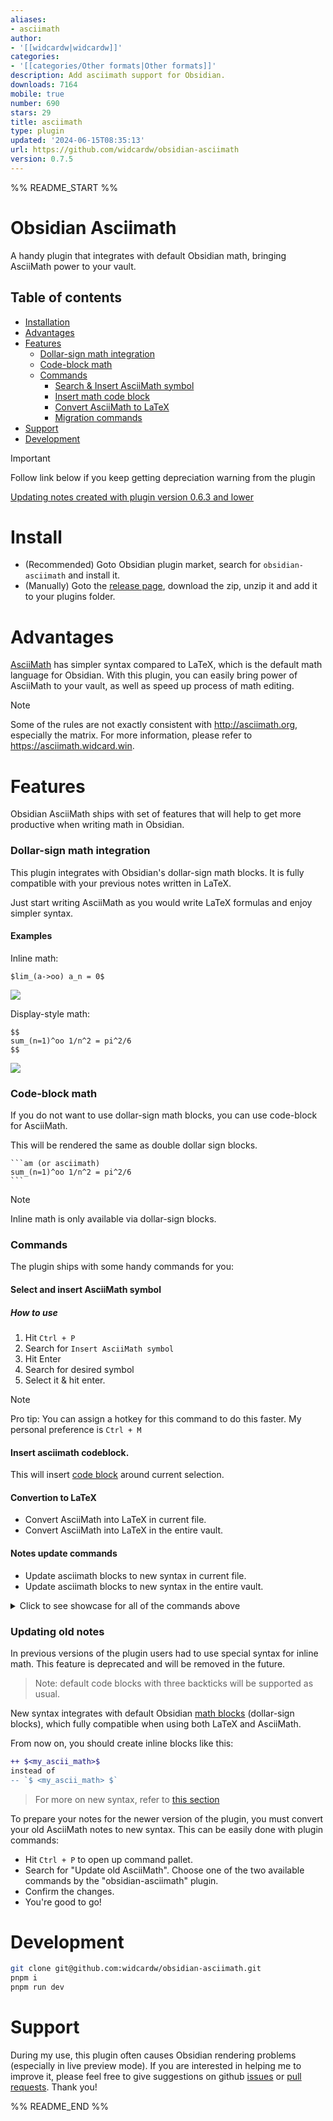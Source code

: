 ```yaml
---
aliases:
- asciimath
author:
- '[[widcardw|widcardw]]'
categories:
- '[[categories/Other formats|Other formats]]'
description: Add asciimath support for Obsidian.
downloads: 7164
mobile: true
number: 690
stars: 29
title: asciimath
type: plugin
updated: '2024-06-15T08:35:13'
url: https://github.com/widcardw/obsidian-asciimath
version: 0.7.5
---
```


%% README_START %%

# Obsidian Asciimath
A handy plugin that integrates with default Obsidian math, bringing AsciiMath power to your vault.

## Table of contents
- [Installation](#install)
- [Advantages](#advantages)
- [Features](#features)
    - [Dollar-sign math integration](#dollar-sign-math-integration)
    - [Code-block math](#code-block-math)
    - [Commands](#commands)
        - [Search & Insert AsciiMath symbol](#select-and-insert-asciimath-symbol)
        - [Insert math code block](#insert-asciimath-codeblock)
        - [Convert AsciiMath to LaTeX](#convertion-to-latex)
        - [Migration commands](#migration-commands)
- [Support](#support)
- [Development](#development)

> [!IMPORTANT]
> Follow link below if you keep getting depreciation warning from the plugin

[Updating notes created with plugin version 0.6.3 and lower](#updating-old-notes)

# Install

- (Recommended) Goto Obsidian plugin market, search for `obsidian-asciimath` and install it.
- (Manually) Goto the [release page](https://github.com/widcardw/obsidian-asciimath/releases), download the zip, unzip it and add it to your plugins folder.

# Advantages
[AsciiMath](http://asciimath.org) has simpler syntax compared to LaTeX, which is the default math language for Obsidian. With this plugin, you can easily bring power of AsciiMath to your vault, as well as speed up process of math editing.

> [!NOTE]
> Some of the rules are not exactly consistent with http://asciimath.org, especially the matrix. For more information, please refer to https://asciimath.widcard.win.


# Features
Obsidian AsciiMath ships with set of features that will help to get more productive when writing math in Obsidian.

### Dollar-sign math integration
This plugin integrates with Obsidian's dollar-sign math blocks. It is fully compatible with your previous notes written in LaTeX.

Just start writing AsciiMath as you would write LaTeX formulas and enjoy simpler syntax.

#### Examples
Inline math: 
```text
$lim_(a->oo) a_n = 0$
```
![](https://raw.githubusercontent.com/widcardw/obsidian-asciimath/HEAD/screenshots/inline.png)

Display-style math:
~~~text
$$
sum_(n=1)^oo 1/n^2 = pi^2/6
$$
~~~

![](https://raw.githubusercontent.com/widcardw/obsidian-asciimath/HEAD/screenshots/codeblock.png)

### Code-block math
If you do not want to use dollar-sign math blocks, you can use code-block for AsciiMath.

This will be rendered the same as double dollar sign blocks.
~~~text
```am (or asciimath)
sum_(n=1)^oo 1/n^2 = pi^2/6
```
~~~
> [!NOTE]
> Inline math is only available via dollar-sign blocks.

### Commands
The plugin ships with some handy commands for you:

#### Select and insert AsciiMath symbol
##### How to use
1. Hit `Ctrl + P`
2. Search for `Insert AsciiMath symbol`
3. Hit Enter
4. Search for desired symbol
5. Select it & hit enter.

> [!Note]
> Pro tip: You can assign a hotkey for this command to do this faster. My personal preference is `Ctrl + M`

#### Insert asciimath codeblock.
This will insert [code block](#code-block-math) around current selection.

#### Convertion to LaTeX
- Convert AsciiMath into LaTeX in current file.
- Convert AsciiMath into LaTeX in the entire vault.

#### Notes update commands
- Update asciimath blocks to new syntax in current file.
- Update asciimath blocks to new syntax in the entire vault.

<details>
<summary>Click to see showcase for all of the commands above</summary>

![](https://raw.githubusercontent.com/widcardw/obsidian-asciimath/HEAD/screenshots/out.gif)
</details>

### Updating old notes

In previous versions of the plugin users had to use special syntax for inline math. This feature is deprecated and will be removed in the future.
> Note: default code blocks with three backticks will be supported as usual.

New syntax integrates with default Obsidian [math blocks](https://help.obsidian.md/Editing+and+formatting/Advanced+formatting+syntax#Math) (dollar-sign blocks), which fully compatible when using both LaTeX and AsciiMath.

From now on, you should create inline blocks like this:
```diff
++ $<my_ascii_math>$
instead of
-- `$ <my_ascii_math> $`
```
> For more on new syntax, refer to [this section](#dollar-sign-math-integration)

To prepare your notes for the newer version of the plugin, you must convert your old AsciiMath notes to new syntax. This can be easily done with plugin commands:
- Hit `Ctrl + P` to open up command pallet.
- Search for "Update old AsciiMath". Choose one of the two available commands by the "obsidian-asciimath" plugin.
- Confirm the changes.
- You're good to go!


# Development

```sh
git clone git@github.com:widcardw/obsidian-asciimath.git
pnpm i
pnpm run dev
```

# Support

During my use, this plugin often causes Obsidian rendering problems (especially in live preview mode). If you are interested in helping me to improve it, please feel free to give suggestions on github [issues](https://github.com/widcardw/obsidian-asciimath/issues) or [pull requests](https://github.com/widcardw/obsidian-asciimath/pulls). Thank you!


%% README_END %%
